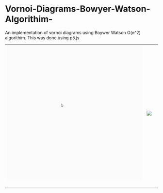 # Vornoi-Diagrams-Bowyer-Watson-Algorithim-
An implementation of vornoi diagrams using Boywer Watson O(n^2) algorithim.
This was done using p5.js
<table>
  <tr>
  <td>
<img align="center" src="Visuals/Polygon Island Generation - Demo.gif">
</td>
  <td>
<img align="center" src="Visuals/Lloyd Relaxation - Demo.gif">
</td>
    <td>  <img align="center src="Visuals/Vornoi Diagram - Demo.gif"></td>
    </tr>
  <tr>
      <td>
  <img align="center src="Visuals/Vornoi Diagram - Demo.gif">
      </td>
</tr>
  
</table>

